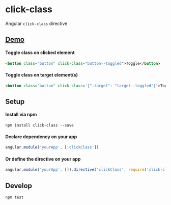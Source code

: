 # click-class
Angular `click-class` directive

## [Demo](https://ryanve.github.io/click-class/)

#### Toggle class on clicked element

```html
<button class="button" click-class="button--toggled">Toggle</button>
```

#### Toggle class on target element(s)
```html
<button class="button" click-class='{".target": "target--toggled"}'>Toggle</button>
```

## Setup

#### Install via npm

```
npm install click-class --save
```

#### Declare dependency on your app

```js
angular.module('yourApp', ['clickClass'])
```

#### **Or** define the directive on your app

```js
angular.module('yourApp', []).directive('clickClass', require('click-class'))
```

## Develop

```
npm test
```
